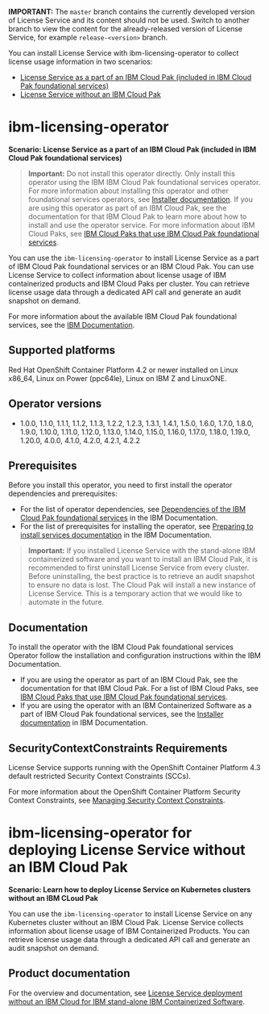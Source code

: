 **IMPORTANT:** The `master` branch contains the currently developed version of License Service and its content should not be used. Switch to another branch to view the content for the already-released version of License Service, for example `release-<version>` branch.

You can install License Service with ibm-licensing-operator to collect license usage information in two scenarios:

- [License Service as a part of an IBM Cloud Pak (included in IBM Cloud Pak foundational services)](#ibm-licensing-operator)
- [License Service without an IBM Cloud Pak](#ibm-licensing-operator-for-deploying-license-service-without-an-ibm-cloud-pak)

# ibm-licensing-operator

<b>Scenario: License Service as a part of an IBM Cloud Pak (included in IBM Cloud Pak foundational services)</b>

> **Important:** Do not install this operator directly. Only install this operator using the IBM IBM Cloud Pak foundational services operator. For more information about installing this operator and other foundational services operators, see [Installer documentation](http://ibm.biz/cpcs_opinstall). If you are using this operator as part of an IBM Cloud Pak, see the documentation for that IBM Cloud Pak to learn more about how to install and use the operator service. For more information about IBM Cloud Paks, see [IBM Cloud Paks that use IBM Cloud Pak foundational services](http://ibm.biz/cpcs_cloudpaks).

You can use the `ibm-licensing-operator` to install License Service as a part of IBM Cloud Pak foundational services or an IBM Cloud Pak. You can use License Service to collect information about license usage of IBM containerized products and IBM Cloud Paks per cluster. You can retrieve license usage data through a dedicated API call and generate an audit snapshot on demand.

For more information about the available IBM Cloud Pak foundational services, see the [IBM Documentation](http://ibm.biz/cpcsdocs).

## Supported platforms

Red Hat OpenShift Container Platform 4.2 or newer installed on Linux x86_64, Linux on Power (ppc64le), Linux on IBM Z and LinuxONE.

## Operator versions

- 1.0.0, 1.1.0, 1.1.1, 1.1.2, 1.1.3, 1.2.2, 1.2.3, 1.3.1, 1.4.1, 1.5.0, 1.6.0, 1.7.0, 1.8.0, 1.9.0, 1.10.0, 1.11.0, 1.12.0, 1.13.0, 1.14.0, 1.15.0, 1.16.0, 1.17.0, 1.18.0, 1.19.0, 1.20.0, 4.0.0, 4.1.0, 4.2.0, 4.2.1, 4.2.2

## Prerequisites

Before you install this operator, you need to first install the operator dependencies and prerequisites:

- For the list of operator dependencies, see [Dependencies of the IBM Cloud Pak foundational services](http://ibm.biz/cpcs_opdependencies) in the IBM Documentation.
- For the list of prerequisites for installing the operator, see [Preparing to install services documentation](http://ibm.biz/cpcs_opinstprereq) in the IBM Documentation.

> **Important:** If you installed License Service with the stand-alone IBM containerized software and you want to install an IBM Cloud Pak, it is recommended to first uninstall License Service from every cluster. Before uninstalling, the best practice is to retrieve an audit snapshot to ensure no data is lost. The Cloud Pak will install a new instance of License Service. This is a temporary action that we would like to automate in the future.

## Documentation

To install the operator with the IBM Cloud Pak foundational services Operator follow the installation and configuration instructions within the IBM Documentation.

- If you are using the operator as part of an IBM Cloud Pak, see the documentation for that IBM Cloud Pak. For a list of IBM Cloud Paks, see [IBM Cloud Paks that use IBM Cloud Pak foundational services](http://ibm.biz/cpcs_cloudpaks).
- If you are using the operator with an IBM Containerized Software as a part of IBM Cloud Pak foundational services, see the [Installer documentation](http://ibm.biz/cpcs_opinstall) in IBM Documentation.

## SecurityContextConstraints Requirements

License Service supports running with the OpenShift Container Platform 4.3 default restricted Security Context Constraints (SCCs).

For more information about the OpenShift Container Platform Security Context Constraints, see [Managing Security Context Constraints](https://docs.openshift.com/container-platform/4.3/authentication/managing-security-context-constraints.html).

# ibm-licensing-operator for deploying License Service without an IBM Cloud Pak

<!--- This documentation is linked under the following short link: https://ibm.biz/license_service4containers. If content is moved update the link through the: Hybrid Cloud ID Team
--->

<b>Scenario: Learn how to deploy License Service on Kubernetes clusters without an IBM CLoud Pak</b>

You can use the `ibm-licensing-operator` to install License Service on any Kubernetes cluster without an IBM Cloud Pak. License Service collects information about license usage of IBM Containerized Products. You can retrieve license usage data through a dedicated API call and generate an audit snapshot on demand.

## Product documentation

For the overview and documentation, see [License Service deployment without an IBM Cloud for IBM stand-alone IBM Containerized Software](https://ibm.biz/license_service4containers).

<!--- The short link: https://ibm.biz/license_service4containers contains documentation for License Service stand-alond intended for IBM stand alone COntainerized Software. To have this link updated contact the Foundational services ID team, manager: Dan Hawkins.
--->


